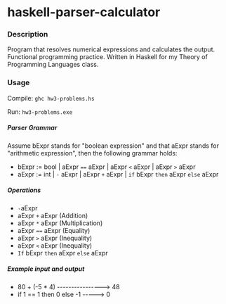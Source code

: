 # haskell-parser-calculator

### Description
Program that resolves numerical expressions and calculates the output.  
Functional programming practice. 
Written in Haskell for my Theory of Programming Languages class.

### Usage
Compile: `ghc hw3-problems.hs`  

Run: `hw3-problems.exe`

##### Parser Grammar
Assume bExpr stands for "boolean expression" and that aExpr stands for "arithmetic expression", then the following grammar holds:
- bExpr := bool | aExpr ``==`` aExpr | aExpr ``<`` aExpr | aExpr ``>`` aExpr
- aExpr := int | ``-`` aExpr | aExpr ``+`` aExpr | ``if`` bExpr ``then`` aExpr ``else`` aExpr


##### Operations
- ``-``aExpr
- aExpr ``+`` aExpr (Addition)
- aExpr ``*`` aExpr (Multiplication)
- aExpr ``==`` aExpr (Equality)
- aExpr ``>`` aExpr (Inequality)
- aExpr ``<`` aExpr (Inequality)
- ``If`` bExpr ``then`` aExpr ``else`` aExpr 


##### Example input and output
- 80 + (-5 * 4)  ----------------> 48  
- if 1 == 1 then 0 else -1  -----> 0
